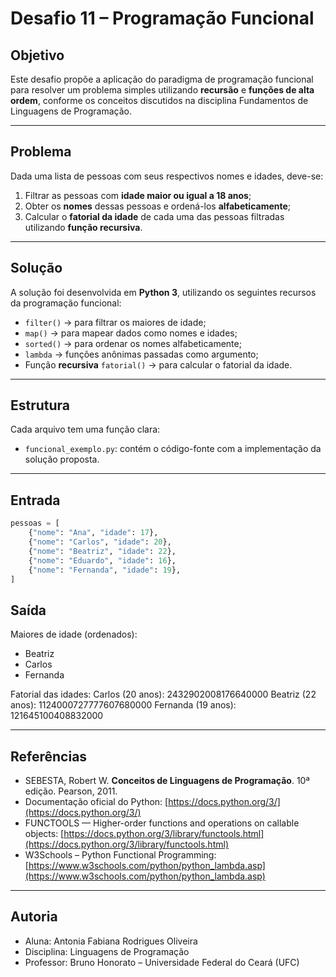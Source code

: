 # Desafio 11 – Programação Funcional

## Objetivo
Este desafio propõe a aplicação do paradigma de programação funcional para resolver um problema simples utilizando **recursão** e **funções de alta ordem**, conforme os conceitos discutidos na disciplina Fundamentos de Linguagens de Programação.

--- 

## Problema
Dada uma lista de pessoas com seus respectivos nomes e idades, deve-se:

1. Filtrar as pessoas com **idade maior ou igual a 18 anos**;
2. Obter os **nomes** dessas pessoas e ordená-los **alfabeticamente**;
3. Calcular o **fatorial da idade** de cada uma das pessoas filtradas utilizando **função recursiva**.

---

## Solução

A solução foi desenvolvida em **Python 3**, utilizando os seguintes recursos da programação funcional:

- `filter()` → para filtrar os maiores de idade;
- `map()` → para mapear dados como nomes e idades;
- `sorted()` → para ordenar os nomes alfabeticamente;
- `lambda` → funções anônimas passadas como argumento;
- Função **recursiva** `fatorial()` → para calcular o fatorial da idade.

---

## Estrutura

Cada arquivo tem uma função clara:
- `funcional_exemplo.py`: contém o código-fonte com a implementação da solução proposta.

---

## Entrada
```python
pessoas = [
    {"nome": "Ana", "idade": 17},
    {"nome": "Carlos", "idade": 20},
    {"nome": "Beatriz", "idade": 22},
    {"nome": "Eduardo", "idade": 16},
    {"nome": "Fernanda", "idade": 19},
]
```

## Saída 

Maiores de idade (ordenados):
- Beatriz
- Carlos
- Fernanda

Fatorial das idades:
Carlos (20 anos): 2432902008176640000
Beatriz (22 anos): 1124000727777607680000
Fernanda (19 anos): 121645100408832000

---

## Referências

- SEBESTA, Robert W. **Conceitos de Linguagens de Programação**. 10ª edição. Pearson, 2011.  
- Documentação oficial do Python: [https://docs.python.org/3/](https://docs.python.org/3/)
- FUNCTOOLS — Higher-order functions and operations on callable objects: [https://docs.python.org/3/library/functools.html](https://docs.python.org/3/library/functools.html)
- W3Schools – Python Functional Programming: [https://www.w3schools.com/python/python_lambda.asp](https://www.w3schools.com/python/python_lambda.asp)

---

## Autoria
- Aluna: Antonia Fabiana Rodrigues Oliveira
- Disciplina: Linguagens de Programação
- Professor: Bruno Honorato – Universidade Federal do Ceará (UFC)
